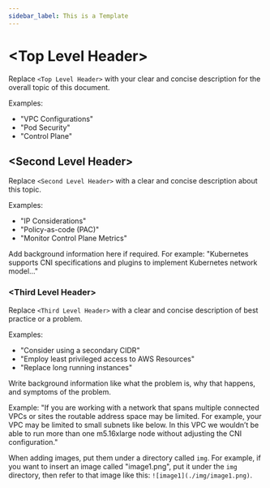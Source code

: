 ```yaml
---
sidebar_label: This is a Template
---
```


<!---
This is a template for use when writing a new best practices guide. 
-->

# \<Top Level Header\>

Replace `<Top Level Header>` with your clear and concise description for the overall topic of this document.

Examples: 
- "VPC Configurations"
- "Pod Security"
- "Control Plane"

## \<Second Level Header\>

Replace `<Second Level Header>` with a clear and concise description about this topic.

Examples: 
- "IP Considerations"
- "Policy-as-code (PAC)"
- "Monitor Control Plane Metrics"

Add background information here if required. For example:
"Kubernetes supports CNI specifications and plugins to implement Kubernetes network model..."

### \<Third Level Header\>

Replace `<Third Level Header>` with a clear and concise description of best practice or a problem. 

Examples: 
- "Consider using a secondary CIDR"
- "Employ least privileged access to AWS Resources"
- "Replace long running instances"

Write background information like what the problem is, why that happens, and symptoms of the problem.

Example: "If you are working with a network that spans multiple connected VPCs or sites the routable address space may be limited. For example, your VPC may be limited to small subnets like below. In this VPC we wouldn’t be able to run more than one m5.16xlarge node without adjusting the CNI configuration."

When adding images, put them under a directory called `img`.
For example, if you want to insert an image called "image1.png", put it under the `img` directory, then refer to that image like this: `![image1](./img/image1.png)`.
